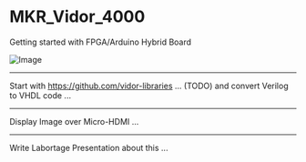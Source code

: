 # MKR_Vidor_4000
Getting started with FPGA/Arduino Hybrid Board

![Image](https://www.exp-tech.de/media/image/65/02/4b/abx00022_iso_2_600x600.jpg)

---

Start with https://github.com/vidor-libraries ... (TODO) and convert Verilog to VHDL code ...

---

Display Image over Micro-HDMI ...

---

Write Labortage Presentation about this ...
